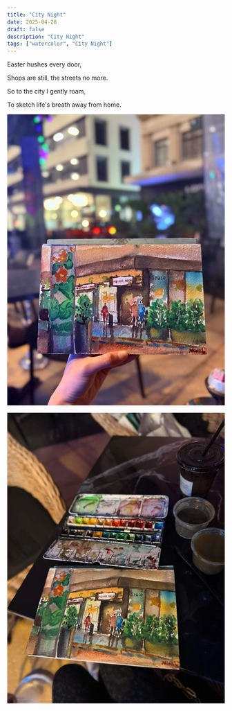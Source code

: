 ```yaml
---
title: "City Night"
date: 2025-04-28
draft: false
description: "City Night"
tags: ["watercolor", "City Night"]
---
```

Easter hushes every door,

Shops are still, the streets no more.

So to the city I gently roam,

To sketch life's breath away from home.

![city-night-1](./city-night-1.jpg)

![city-night-2](./city-night-2.jpg)
